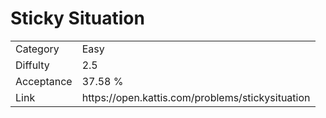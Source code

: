# Sticky Situation

<table>
    <tr>
        <td>Category</td>
        <td>Easy</td>
    </tr>
    <tr>
        <td>Diffulty</td>
        <td>2.5</td>
    </tr>
    <tr>
        <td>Acceptance</td>
        <td>37.58 %</td>
    </tr>
    <tr>
        <td>Link</td>
        <td>https://open.kattis.com/problems/stickysituation</td>
    </tr>
</table>